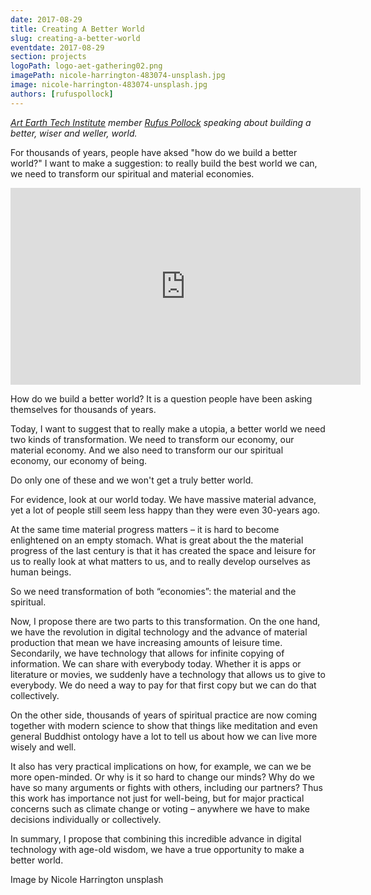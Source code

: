 ```yaml
---
date: 2017-08-29
title: Creating A Better World
slug: creating-a-better-world
eventdate: 2017-08-29
section: projects
logoPath: logo-aet-gathering02.png
imagePath: nicole-harrington-483074-unsplash.jpg
image: nicole-harrington-483074-unsplash.jpg
authors: [rufuspollock]
---
```


*[Art Earth Tech Institute][institute] member [Rufus Pollock][rufuspollock] speaking about building a better, wiser and weller, world.*

For thousands of years, people have aksed "how do we build a better world?" I want to make a suggestion: to really build the best world we can, we need to transform our spiritual and material economies.

[institute]: /institute/
[rufuspollock]: https://rufuspollock.com/2017/08/29/a-better-world/

<iframe width="560" height="315" src="https://www.youtube.com/embed/dvavtTiIDjQ" frameborder="0" allowfullscreen></iframe>

How do we build a better world? It is a question people have been asking themselves for thousands of years.

Today, I want to suggest that to really make a utopia, a better world we need two kinds of transformation. We need to transform our economy, our material economy. And we also need to transform our our spiritual economy, our economy of being.

Do only one of these and we won't get a truly better world.

For evidence, look at our world today. We have massive material advance, yet a lot of people still seem less happy than they were even 30-years ago.

At the same time material progress matters – it is hard to become enlightened on an empty stomach. What is great about the the material progress of the last century is that it has created the space and leisure for us to really look at what matters to us, and to really develop ourselves as human beings.

So we need transformation of both “economies”: the material and the spiritual.

Now, I propose there are two parts to this transformation. On the one hand, we have the revolution in digital technology and the advance of material production that mean we have increasing amounts of leisure time. Secondarily, we have technology that allows for infinite copying of information. We can share with everybody today. Whether it is apps or literature or movies, we suddenly have a technology that allows us to give to everybody. We do need a way to pay for that first copy but we can do that collectively.

On the other side, thousands of years of spiritual practice are now coming together with modern science to show that things like meditation and even general Buddhist ontology have a lot to tell us about how we can live more wisely and well.

It also has very practical implications on how, for example, we can we be more open-minded. Or why is it so hard to change our minds? Why do we have so many arguments or fights with others, including our partners? Thus this work has importance not just for well-being, but for major practical concerns such as climate change or voting – anywhere we have to make decisions individually or collectively.

In summary, I propose that combining this incredible advance in digital technology with age-old wisdom, we have a true opportunity to make a better world.

Image by Nicole Harrington unsplash
